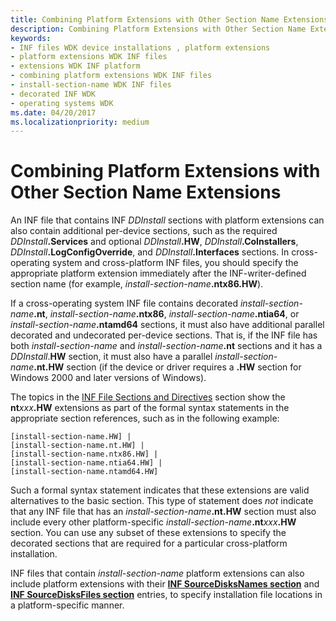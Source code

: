 ```yaml
---
title: Combining Platform Extensions with Other Section Name Extensions
description: Combining Platform Extensions with Other Section Name Extensions
keywords:
- INF files WDK device installations , platform extensions
- platform extensions WDK INF files
- extensions WDK INF platform
- combining platform extensions WDK INF files
- install-section-name WDK INF files
- decorated INF WDK
- operating systems WDK
ms.date: 04/20/2017
ms.localizationpriority: medium
---
```


# Combining Platform Extensions with Other Section Name Extensions


An INF file that contains INF *DDInstall* sections with platform extensions can also contain additional per-device sections, such as the required <em>DDInstall</em>**.Services** and optional <em>DDInstall</em>**.HW**, <em>DDInstall</em>**.CoInstallers**, <em>DDInstall</em>**.LogConfigOverride**, and <em>DDInstall</em>**.Interfaces** sections. In cross-operating system and cross-platform INF files, you should specify the appropriate platform extension immediately after the INF-writer-defined section name (for example, <em>install-section-name</em>**.ntx86.HW**).

If a cross-operating system INF file contains decorated <em>install-section-name</em>**.nt**, <em>install-section-name</em>**.ntx86**, <em>install-section-name</em>**.ntia64**, or <em>install-section-name</em>**.ntamd64** sections, it must also have additional parallel decorated and undecorated per-device sections. That is, if the INF file has both *install-section-name* and <em>install-section-name</em>**.nt** sections and it has a *DDInstall*.**HW** section, it must also have a parallel <em>install-section-name</em>**.nt.HW** section (if the device or driver requires a **.HW** section for Windows 2000 and later versions of Windows).

The topics in the [INF File Sections and Directives](./index.md) section show the **nt**<em>xxx</em>**.HW** extensions as part of the formal syntax statements in the appropriate section references, such as in the following example:

```inf
[install-section-name.HW] | 
[install-section-name.nt.HW] | 
[install-section-name.ntx86.HW] | 
[install-section-name.ntia64.HW] | 
[install-section-name.ntamd64.HW] 
```

Such a formal syntax statement indicates that these extensions are valid alternatives to the basic section. This type of statement does *not* indicate that any INF file that has an <em>install-section-name</em>**.nt.HW** section must also include every other platform-specific <em>install-section-name</em>**.nt**<em>xxx</em>**.HW** section. You can use any subset of these extensions to specify the decorated sections that are required for a particular cross-platform installation.

INF files that contain *install-section-name* platform extensions can also include platform extensions with their [**INF SourceDisksNames section**](inf-sourcedisksnames-section.md) and [**INF SourceDisksFiles section**](inf-sourcedisksfiles-section.md) entries, to specify installation file locations in a platform-specific manner.
